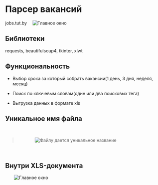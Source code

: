 # Парсер вакансий
jobs.tut.by
⠀
![Главное окно](https://sun9-59.userapi.com/c206528/v206528074/24f4e/6TBa6EizkFM.jpg)
⠀

## Библиотеки
requests, beautifulsoup4, tkinter, xlwt
⠀

## Функциональность 
+ Выбор срока за который собрать вакансии(1 день, 3 дня, неделя, месяц) 

+ Поиск по ключевым словам(один или два поисковых тега)
+ Выгрузка данных в формате xls
⠀

## Уникальное имя файла
⠀
> ⠀
>⠀⠀⠀⠀![Файлу дается уникальное название](https://sun9-56.userapi.com/c206628/v206628074/25b8f/ETTPGcai5F0.jpg)
> ⠀

⠀
## Внутри XLS-документа
⠀
⠀
![Главное окно](https://sun9-62.userapi.com/c204724/v204724522/259a5/lqxCQ558e4s.jpg)
